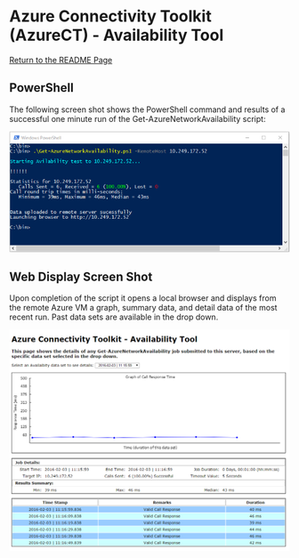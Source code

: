 # Azure Connectivity Toolkit (AzureCT) - Availability Tool

[Return to the README Page][HOME]

## PowerShell
The following screen shot shows the PowerShell command and results of a successful one minute run of the Get-AzureNetworkAvailability script:

![0]

## Web Display Screen Shot
Upon completion of the script it opens a local browser and displays from the remote Azure VM a graph, summary data, and detail data of the most recent run. Past data sets are available in the drop down.

![1]

<!--Image References-->
[0]: PowerShellOneMinute.png "One Minute PowerShell Run"
[1]: DisplayOneMinute.png "Web Server Display of Data Set"

<!--Link References-->
[HOME]: ../README.md